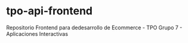 # tpo-api-frontend
Repositorio Frontend para dedesarrollo de Ecommerce - TPO Grupo 7 - Aplicaciones Interactivas
